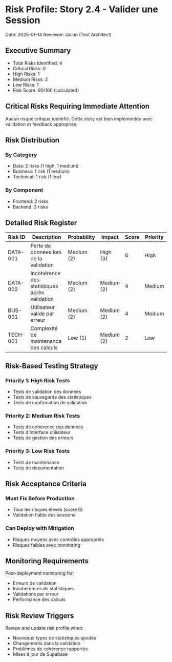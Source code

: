 # Risk Profile: Story 2.4 - Valider une Session

Date: 2025-01-14
Reviewer: Quinn (Test Architect)

## Executive Summary

- Total Risks Identified: 4
- Critical Risks: 0
- High Risks: 1
- Medium Risks: 2
- Low Risks: 1
- Risk Score: 90/100 (calculated)

## Critical Risks Requiring Immediate Attention

Aucun risque critique identifié. Cette story est bien implémentée avec validation et feedback appropriés.

## Risk Distribution

### By Category

- Data: 2 risks (1 high, 1 medium)
- Business: 1 risk (1 medium)
- Technical: 1 risk (1 low)

### By Component

- Frontend: 2 risks
- Backend: 2 risks

## Detailed Risk Register

| Risk ID | Description | Probability | Impact | Score | Priority |
|---------|-------------|-------------|--------|-------|----------|
| DATA-001 | Perte de données lors de la validation | Medium (2) | High (3) | 6 | High |
| DATA-002 | Incohérence des statistiques après validation | Medium (2) | Medium (2) | 4 | Medium |
| BUS-001 | Utilisateur valide par erreur | Medium (2) | Medium (2) | 4 | Medium |
| TECH-001 | Complexité de maintenance des calculs | Low (1) | Medium (2) | 2 | Low |

## Risk-Based Testing Strategy

### Priority 1: High Risk Tests

- Tests de validation des données
- Tests de sauvegarde des statistiques
- Tests de confirmation de validation

### Priority 2: Medium Risk Tests

- Tests de cohérence des données
- Tests d'interface utilisateur
- Tests de gestion des erreurs

### Priority 3: Low Risk Tests

- Tests de maintenance
- Tests de documentation

## Risk Acceptance Criteria

### Must Fix Before Production

- Tous les risques élevés (score 6)
- Validation fiable des sessions

### Can Deploy with Mitigation

- Risques moyens avec contrôles appropriés
- Risques faibles avec monitoring

## Monitoring Requirements

Post-deployment monitoring for:

- Erreurs de validation
- Incohérences de statistiques
- Validations par erreur
- Performance des calculs

## Risk Review Triggers

Review and update risk profile when:

- Nouveaux types de statistiques ajoutés
- Changements dans la validation
- Problèmes de cohérence rapportés
- Mises à jour de Supabase
